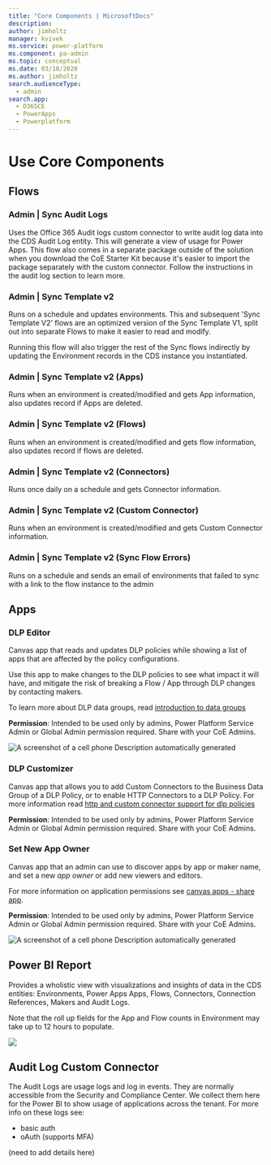 ```yaml
---
title: "Core Components | MicrosoftDocs"
description: 
author: jimholtz
manager: kvivek
ms.service: power-platform
ms.component: pa-admin
ms.topic: conceptual
ms.date: 03/18/2020
ms.author: jimholtz
search.audienceType: 
  - admin
search.app: 
  - D365CE
  - PowerApps
  - Powerplatform
---
```

# Use Core Components

## Flows

### Admin \| Sync Audit Logs

Uses the Office 365 Audit logs custom connector to write audit log data into the
CDS Audit Log entity. This will generate a view of usage for Power Apps. This
flow also comes in a separate package outside of the solution when you download
the CoE Starter Kit because it's easier to import the package separately with
the custom connector. Follow the instructions in the audit log section to learn
more.

### Admin \| Sync Template v2

Runs on a schedule and updates environments. This and subsequent 'Sync Template
V2' flows are an optimized version of the Sync Template V1, split out into
separate Flows to make it easier to read and modify.

Running this flow will also trigger the rest of the Sync flows indirectly by
updating the Environment records in the CDS instance you instantiated.

### Admin \| Sync Template v2 (Apps)

Runs when an environment is created/modified and gets App information, also
updates record if Apps are deleted.

### Admin \| Sync Template v2 (Flows)

Runs when an environment is created/modified and gets flow information, also
updates record if flows are deleted.

### Admin \| Sync Template v2 (Connectors)

Runs once daily on a schedule and gets Connector information.

### Admin \| Sync Template v2 (Custom Connector)

Runs when an environment is created/modified and gets Custom Connector
information.

### Admin \| Sync Template v2 (Sync Flow Errors)

Runs on a schedule and sends an email of environments that failed to sync with a
link to the flow instance to the admin

## Apps

### DLP Editor

Canvas app that reads and updates DLP policies while showing a list of apps that
are affected by the policy configurations.

Use this app to make changes to the DLP policies to see what impact it will
have, and mitigate the risk of breaking a Flow / App through DLP changes by
contacting makers.

To learn more about DLP data groups, read [introduction to data
groups](https://docs.microsoft.com/en-us/power-platform/admin/introduction-to-data-groups)

**Permission**: Intended to be used only by admins, Power Platform Service Admin
or Global Admin permission required. Share with your CoE Admins.

![A screenshot of a cell phone Description automatically generated](media/3363ebde703fa8e4f3c3b31ac505c266.png)

### DLP Customizer

Canvas app that allows you to add Custom Connectors to the Business Data Group
of a DLP Policy, or to enable HTTP Connectors to a DLP Policy. For more
information read [http and custom connector support for dlp
policies](https://docs.microsoft.com/en-us/business-applications-release-notes/october18/microsoft-flow/http-and-custom-connector-support-for-dlp-policies)

**Permission**: Intended to be used only by admins, Power Platform Service Admin
or Global Admin permission required. Share with your CoE Admins.

### Set New App Owner

Canvas app that an admin can use to discover apps by app or maker name, and set
a new *app owner* or add new viewers and editors.

For more information on application permissions see [canvas apps - share
app](https://docs.microsoft.com/en-us/powerapps/maker/canvas-apps/share-app).

**Permission**: Intended to be used only by admins, Power Platform Service Admin
or Global Admin permission required. Share with your CoE Admins.

![A screenshot of a cell phone Description automatically generated](media/9f6ed8e6c6ec8d3bd7513a1a04d3698c.png)

## Power BI Report

Provides a wholistic view with visualizations and insights of data in the CDS
entities: Environments, Power Apps Apps, Flows, Connectors, Connection
References, Makers and Audit Logs.

Note that the roll up fields for the App and Flow counts in Environment may take
up to 12 hours to populate.

![](media/6f6cd8d695705b33336cb36f92224e97.png)

## Audit Log Custom Connector

The Audit Logs are usage logs and log in events. They are normally accessible
from the Security and Compliance Center. We collect them here for the Power BI
to show usage of applications across the tenant. For more info on these logs
see:

- basic auth
- oAuth (supports MFA)

(need to add details here)